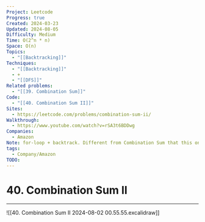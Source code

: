 ```yaml
---
Project: Leetcode
Progress: true
Created: 2024-03-23
Updated: 2024-08-05
Difficulty: Medium
Time: O(2^n * n)
Space: O(n)
Topics:
  - "[[Backtracking]]"
Techniques:
  - "[[Backtracking]]"
  - +
  - "[[DFS]]"
Related problems:
  - "[[39. Combination Sum]]"
Code:
  - "[[40. Combination Sum II]]"
Sites:
  - https://leetcode.com/problems/combination-sum-ii/
Walkthrough:
  - https://www.youtube.com/watch?v=rSA3t6BDDwg
Companies:
  - Amazon
Note: for-loop + backtrack. Different from Combination Sum that this one have duplicated numbers
tags:
  - Company/Amazon
TODO:
---
```

# 40. Combination Sum II
---

![[40. Combination Sum II 2024-08-02 00.55.55.excalidraw]]